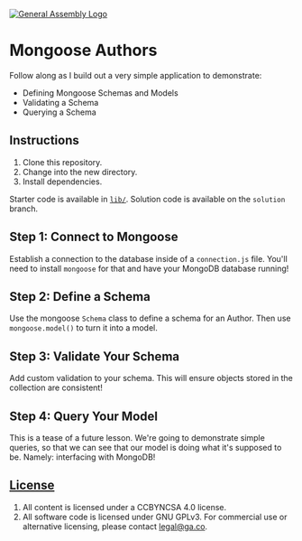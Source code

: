 [![General Assembly Logo](https://camo.githubusercontent.com/1a91b05b8f4d44b5bbfb83abac2b0996d8e26c92/687474703a2f2f692e696d6775722e636f6d2f6b6538555354712e706e67)](https://generalassemb.ly/education/web-development-immersive)

# Mongoose Authors

Follow along as I build out a very simple application to demonstrate:

- Defining Mongoose Schemas and Models
- Validating a Schema
- Querying a Schema

## Instructions

1.  Clone this repository.
1.  Change into the new directory.
1.  Install dependencies.

Starter code is available in [`lib/`](lib/). Solution code is available on the
`solution` branch.

## Step 1: Connect to Mongoose

Establish a connection to the database inside of a `connection.js` file. You'll
need to install `mongoose` for that and have your MongoDB database running!

## Step 2: Define a Schema

Use the mongoose `Schema` class to define a schema for an Author. Then use
`mongoose.model()` to turn it into a model.

## Step 3: Validate Your Schema

Add custom validation to your schema. This will ensure objects stored in the
collection are consistent!

## Step 4: Query Your Model

This is a tease of a future lesson. We're going to demonstrate simple queries,
so that we can see that our model is doing what it's supposed to be. Namely:
interfacing with MongoDB!

## [License](LICENSE)

1.  All content is licensed under a CC­BY­NC­SA 4.0 license.
1.  All software code is licensed under GNU GPLv3. For commercial use or
    alternative licensing, please contact legal@ga.co.
